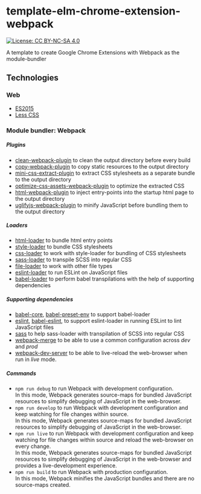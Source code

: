# template-elm-chrome-extension-webpack

[![License: CC BY-NC-SA 4.0](https://licensebuttons.net/l/by-nc-sa/4.0/80x15.png)](https://creativecommons.org/licenses/by-nc-sa/4.0)

A template to create Google Chrome Extensions with Webpack as the module-bundler

## Technologies

### Web

- [ES2015](http://es6-features.org/)
- [Less CSS](http://lesscss.org/)

### Module bundler: Webpack

##### Plugins

- [clean-webpack-plugin](https://www.npmjs.com/package/clean-webpack-plugin) to clean the output directory before every build
- [copy-webpack-plugin](https://www.npmjs.com/package/copy-webpack-plugin) to copy static resources to the output directory
- [mini-css-extract-plugin](https://www.npmjs.com/package/mini-css-extract-plugin) to extract CSS stylesheets as a separate bundle to the output directory
- [optimize-css-assets-webpack-plugin](https://www.npmjs.com/package/extract-text-webpack-plugin) to optimize the extracted CSS
- [html-webpack-plugin](https://www.npmjs.com/package/html-webpack-plugin) to inject entry-points into the startup html page to the output directory
- [uglifyjs-webpack-plugin](https://www.npmjs.com/package/uglifyjs-webpack-plugin) to minify JavaScript before bundling them to the output directory

##### Loaders

- [html-loader](https://www.npmjs.com/package/html-loader) to bundle html entry points
- [style-loader](https://www.npmjs.com/package/style-loader) to bundle CSS stylesheets
- [css-loader](https://www.npmjs.com/package/css-loader) to work with style-loader for bundling of CSS stylesheets
- [sass-loader](https://www.npmjs.com/package/sass-loader) to transpile SCSS into regular CSS
- [file-loader](https://www.npmjs.com/package/file-loader) to work with other file types
- [eslint-loader](https://www.npmjs.com/package/eslint-loader) to run ESLint on JavaScript files
- [babel-loader](https://www.npmjs.com/package/babel-loader) to perform babel transpilations with the help of supporting dependencies

##### Supporting dependencies

- [babel-core](https://www.npmjs.com/package/babel-core), [babel-preset-env](https://www.npmjs.com/package/babel-preset-env) to support babel-loader
- [eslint](https://www.npmjs.com/package/eslint), [babel-eslint](https://www.npmjs.com/package/babel-eslint), to support eslint-loader in running ESLint to lint JavaScript files
- [sass](https://www.npmjs.com/package/less) to help sass-loader with transpilation of SCSS into regular CSS
- [webpack-merge](https://www.npmjs.com/package/webpack-merge) to be able to use a common configuration across _dev_ and _prod_
- [webpack-dev-server](https://www.npmjs.com/package/webpack-dev-server) to be able to live-reload the web-browser when run in _live_ mode.

##### Commands

- `npm run debug` to run Webpack with development configuration.  
  In this mode, Webpack generates source-maps for bundled JavaScript resources to simplify debugging of JavaScript in the web-browser.
- `npm run develop` to run Webpack with development configuration and keep watching for file changes within source.  
  In this mode, Webpack generates source-maps for bundled JavaScript resources to simplify debugging of JavaScript in the web-browser.
- `npm run live` to run Webpack with development configuration and keep watching for file changes within source and reload the web-browser on every change.  
  In this mode, Webpack generates source-maps for bundled JavaScript resources to simplify debugging of JavaScript in the web-browser and provides a live-development experience.
- `npm run build` to run Webpack with production configuration.  
  In this mode, Webpack minifies the JavaScript bundles and there are no source-maps created.
